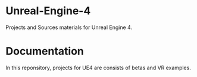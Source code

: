 # Unreal-Engine-4
Projects and Sources materials for Unreal Engine 4.

# Documentation
In this reponsitory, projects for UE4 are consists of betas and VR examples.
